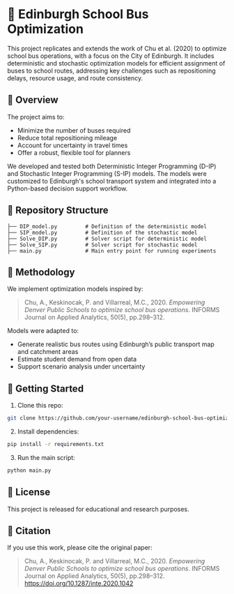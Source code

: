 # 🚌 Edinburgh School Bus Optimization

This project replicates and extends the work of Chu et al. (2020) to optimize school bus operations, with a focus on the City of Edinburgh. It includes deterministic and stochastic optimization models for efficient assignment of buses to school routes, addressing key challenges such as repositioning delays, resource usage, and route consistency.

## 📌 Overview

The project aims to:
- Minimize the number of buses required
- Reduce total repositioning mileage
- Account for uncertainty in travel times
- Offer a robust, flexible tool for planners

We developed and tested both Deterministic Integer Programming (D-IP) and Stochastic Integer Programming (S-IP) models. The models were customized to Edinburgh's school transport system and integrated into a Python-based decision support workflow.

## 🔧 Repository Structure

```
├── DIP_model.py         # Definition of the deterministic model
├── SIP_model.py         # Definition of the stochastic model
├── Solve_DIP.py         # Solver script for deterministic model
├── Solve_SIP.py         # Solver script for stochastic model
├── main.py              # Main entry point for running experiments
```

## 🧠 Methodology

We implement optimization models inspired by:
> Chu, A., Keskinocak, P. and Villarreal, M.C., 2020. *Empowering Denver Public Schools to optimize school bus operations*. INFORMS Journal on Applied Analytics, 50(5), pp.298–312.

Models were adapted to:
- Generate realistic bus routes using Edinburgh’s public transport map and catchment areas
- Estimate student demand from open data
- Support scenario analysis under uncertainty

## 🚀 Getting Started

1. Clone this repo:
```bash
git clone https://github.com/your-username/edinburgh-school-bus-optimization.git
```

2. Install dependencies:
```bash
pip install -r requirements.txt
```

3. Run the main script:
```bash
python main.py
```


## 📜 License

This project is released for educational and research purposes.

## 🔗 Citation

If you use this work, please cite the original paper:

> Chu, A., Keskinocak, P. and Villarreal, M.C., 2020. *Empowering Denver Public Schools to optimize school bus operations*. INFORMS Journal on Applied Analytics, 50(5), pp.298–312. https://doi.org/10.1287/inte.2020.1042

